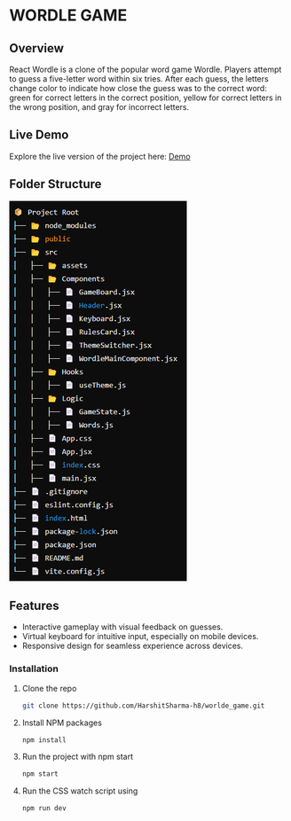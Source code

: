 # WORDLE GAME 

## Overview  
React Wordle is a clone of the popular word game Wordle. Players attempt to guess a five-letter word within six tries. After each guess, the letters change color to indicate how close the guess was to the correct word: green for correct letters in the correct position, yellow for correct letters in the wrong position, and gray for incorrect letters.

## Live Demo  
Explore the live version of the project here: [Demo](https://worlde-game-git-main-harshits1r8as-projects.vercel.app/)

## Folder Structure  
![alt text](image.png)


## Features  
- Interactive gameplay with visual feedback on guesses.
- Virtual keyboard for intuitive input, especially on mobile devices.
- Responsive design for seamless experience across devices.


### Installation


1. Clone the repo
   ```sh
   git clone https://github.com/HarshitSharma-h8/worlde_game.git
   ```
3. Install NPM packages
   ```sh
   npm install
   ```
4. Run the project with npm start
   ```sh
   npm start
   ```
5. Run the CSS watch script using 
   ```sh
   npm run dev
   ```



